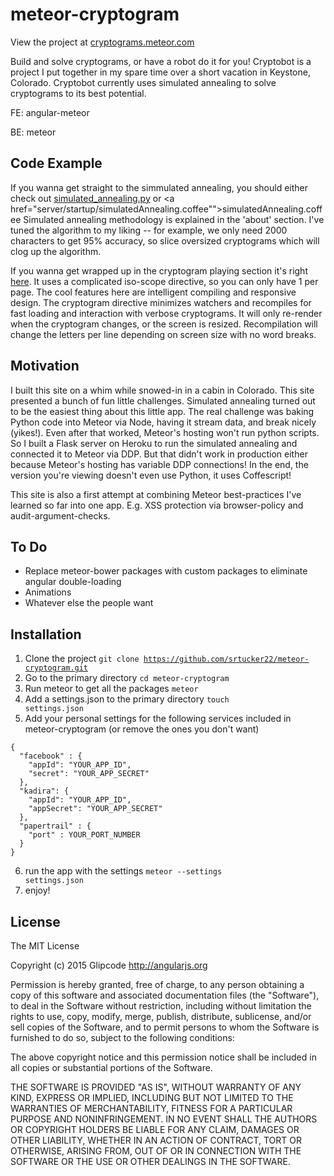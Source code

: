 # meteor-cryptogram
View the project at <a href="http://cryptograms.meteor.com">cryptograms.meteor.com</a>

Build and solve cryptograms, or have a robot do it for you!
Cryptobot is a project I put together in my spare time over a short vacation in Keystone, Colorado. Cryptobot currently uses simulated annealing to solve cryptograms to its best potential.

FE: angular-meteor

BE: meteor

## Code Example

If you wanna get straight to the simmulated annealing, you should either check out <a href="public/scripts/simulated_annealing.py">simulated_annealing.py</a> or <a href="server/startup/simulatedAnnealing.coffee"">simulatedAnnealing.coffee</a>
Simulated annealing methodology is explained in the 'about' section. I've tuned the algorithm to my liking -- for example, we only need 2000 characters to get 95% accuracy, so slice oversized cryptograms which will clog up the algorithm.

If you wanna get wrapped up in the cryptogram playing section it's right <a href="client/cryptogram">here</a>. 
It uses a complicated iso-scope directive, so you can only have 1 per page. 
The cool features here are intelligent compiling and responsive design. 
The cryptogram directive minimizes watchers and recompiles for fast loading and interaction with verbose cryptograms. 
It will only re-render when the cryptogram changes, or the screen is resized. 
Recompilation will change the letters per line depending on screen size with no word breaks.

## Motivation

I built this site on a whim while snowed-in in a cabin in Colorado. 
This site presented a bunch of fun little challenges. 
Simulated annealing turned out to be the easiest thing about this little app. 
The real challenge was baking Python code into Meteor via Node, having it stream data, and break nicely (yikes!). Even after that worked, Meteor's hosting won't run python scripts. So I built a Flask server on Heroku to run the simulated annealing and connected it to Meteor via DDP. But that didn't work in production either because Meteor's hosting has variable DDP connections! In the end, the version you're viewing doesn't even use Python, it uses Coffescript!

This site is also a first attempt at combining Meteor best-practices I've learned so far into one app. E.g. XSS protection via browser-policy and audit-argument-checks.

## To Do

-  Replace meteor-bower packages with custom packages to eliminate angular double-loading
-  Animations
-  Whatever else the people want

## Installation

1. Clone the project <code>git clone https://github.com/srtucker22/meteor-cryptogram.git</code>
2. Go to the primary directory <code>cd meteor-cryptogram</code>
3. Run meteor to get all the packages <code>meteor</code>
4. Add a settings.json to the primary directory <code>touch settings.json</code>
5. Add your personal settings for the following services included in meteor-cryptogram (or remove the ones you don't want)

```
{
  "facebook" : {
    "appId": "YOUR_APP_ID",
    "secret": "YOUR_APP_SECRET"
  },
  "kadira": { 
    "appId": "YOUR_APP_ID", 
    "appSecret": "YOUR_APP_SECRET" 
  },
  "papertrail" : {
    "port" : YOUR_PORT_NUMBER
  }
}
```
6. run the app with the settings <code>meteor --settings settings.json</code>
7. enjoy!

## License

The MIT License

Copyright (c) 2015 Glipcode http://angularjs.org

Permission is hereby granted, free of charge, to any person obtaining a copy
of this software and associated documentation files (the "Software"), to deal
in the Software without restriction, including without limitation the rights
to use, copy, modify, merge, publish, distribute, sublicense, and/or sell
copies of the Software, and to permit persons to whom the Software is
furnished to do so, subject to the following conditions:

The above copyright notice and this permission notice shall be included in
all copies or substantial portions of the Software.

THE SOFTWARE IS PROVIDED "AS IS", WITHOUT WARRANTY OF ANY KIND, EXPRESS OR
IMPLIED, INCLUDING BUT NOT LIMITED TO THE WARRANTIES OF MERCHANTABILITY,
FITNESS FOR A PARTICULAR PURPOSE AND NONINFRINGEMENT. IN NO EVENT SHALL THE
AUTHORS OR COPYRIGHT HOLDERS BE LIABLE FOR ANY CLAIM, DAMAGES OR OTHER
LIABILITY, WHETHER IN AN ACTION OF CONTRACT, TORT OR OTHERWISE, ARISING FROM,
OUT OF OR IN CONNECTION WITH THE SOFTWARE OR THE USE OR OTHER DEALINGS IN
THE SOFTWARE.
